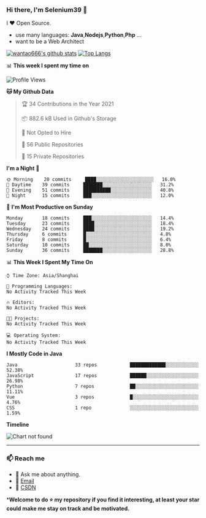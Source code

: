### Hi there, I'm Selenium39 👋

<!--
**wantao666/wantao666** is a ✨ _special_ ✨ repository because its `README.md` (this file) appears on your GitHub profile.

Here are some ideas to get you started:

- 🔭 I’m currently working on ...
- 🌱 I’m currently learning ...
- 👯 I’m looking to collaborate on ...
- 🤔 I’m looking for help with ...
- 💬 Ask me about ...
- 📫 How to reach me: ...
- 😄 Pronouns: ...
- ⚡ Fun fact: ...
-->

I ❤ Open Source.

* use many languages: **Java**,**Nodejs**,**Python**,**Php** ...
* want to be a Web Architect


[![wantao666's github stats](https://github-readme-stats.vercel.app/api?username=wantao666&count_private=true&show_icons=true&line_height=40)](https://github.com/anuraghazra/github-readme-stats)
[![Top Langs](https://github-readme-stats.vercel.app/api/top-langs/?username=wantao666&count_private=true&line_height=40)](https://github.com/anuraghazra/github-readme-stats)

📊 **This week I spent my time on**
<!--START_SECTION:waka-->
![Profile Views](http://img.shields.io/badge/Profile%20Views-31-blue)

**🐱 My Github Data** 

> 🏆 34 Contributions in the Year 2021
 > 
> 📦 882.6 kB Used in Github's Storage 
 > 
> 🚫 Not Opted to Hire
 > 
> 📜 56 Public Repositories 
 > 
> 🔑 15 Private Repositories  
 > 
**I'm a Night 🦉** 

```text
🌞 Morning    20 commits     ████░░░░░░░░░░░░░░░░░░░░░   16.0% 
🌆 Daytime    39 commits     ███████░░░░░░░░░░░░░░░░░░   31.2% 
🌃 Evening    51 commits     ██████████░░░░░░░░░░░░░░░   40.8% 
🌙 Night      15 commits     ███░░░░░░░░░░░░░░░░░░░░░░   12.0%

```
📅 **I'm Most Productive on Sunday** 

```text
Monday       18 commits     ███░░░░░░░░░░░░░░░░░░░░░░   14.4% 
Tuesday      23 commits     ████░░░░░░░░░░░░░░░░░░░░░   18.4% 
Wednesday    24 commits     ████░░░░░░░░░░░░░░░░░░░░░   19.2% 
Thursday     6 commits      █░░░░░░░░░░░░░░░░░░░░░░░░   4.8% 
Friday       8 commits      █░░░░░░░░░░░░░░░░░░░░░░░░   6.4% 
Saturday     10 commits     ██░░░░░░░░░░░░░░░░░░░░░░░   8.0% 
Sunday       36 commits     ███████░░░░░░░░░░░░░░░░░░   28.8%

```


📊 **This Week I Spent My Time On** 

```text
⌚︎ Time Zone: Asia/Shanghai

💬 Programming Languages: 
No Activity Tracked This Week

🔥 Editors: 
No Activity Tracked This Week

🐱‍💻 Projects: 
No Activity Tracked This Week

💻 Operating System: 
No Activity Tracked This Week

```

**I Mostly Code in Java** 

```text
Java                     33 repos            █████████████░░░░░░░░░░░░   52.38% 
JavaScript               17 repos            ██████░░░░░░░░░░░░░░░░░░░   26.98% 
Python                   7 repos             ██░░░░░░░░░░░░░░░░░░░░░░░   11.11% 
Vue                      3 repos             █░░░░░░░░░░░░░░░░░░░░░░░░   4.76% 
CSS                      1 repo              ░░░░░░░░░░░░░░░░░░░░░░░░░   1.59%

```


**Timeline**

![Chart not found](https://raw.githubusercontent.com/wantao666/wantao666/main/charts/bar_graph.png) 


<!--END_SECTION:waka-->

***

### 📫 Reach me 

- 💬 Ask me about anything.
- 📧 <a href="mailto:896585122@qq.com">Email</a>
- 📖 <a href = "https://blog.csdn.net/qq_45453266">CSDN</a>

***Welcome to do ⭐ my repository if you find it interesting, at least your star could make me stay on track and be motivated.**
